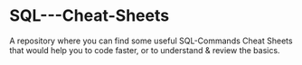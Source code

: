 # SQL---Cheat-Sheets
A repository where you can find some useful SQL-Commands Cheat Sheets that would help you to code faster, or to understand &amp; review the basics.
